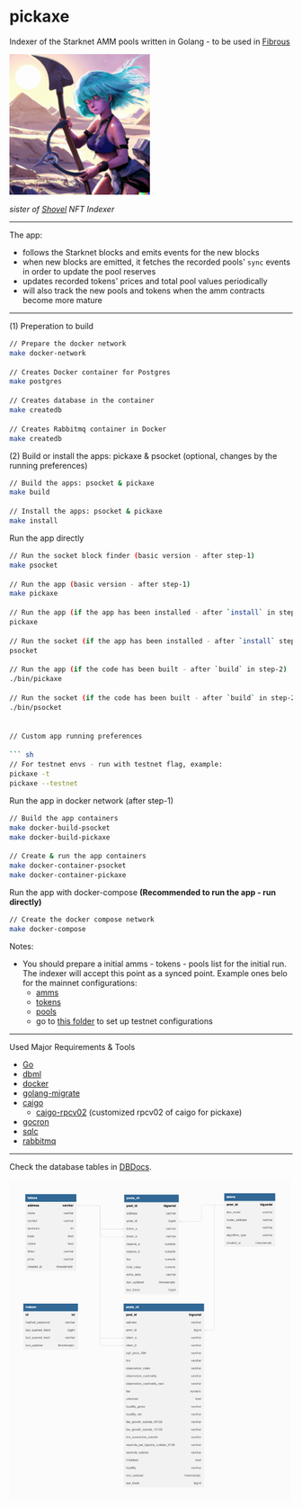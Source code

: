 # pickaxe

Indexer of the Starknet AMM pools written in Golang - to be used in [Fibrous](https://fibrous.finance)

<img src="./pickaxe.png" alt="pickaxe girl" width="250px">

*sister of [Shovel](https://github.com/tahos81/shovel) NFT Indexer*

<hr/>

The app:

  - follows the Starknet blocks and emits events for the new blocks
  - when new blocks are emitted, it fetches the recorded pools' `sync` events in order to update the pool reserves
  - updates recorded tokens' prices and total pool values periodically
  - will also track the new pools and tokens when the amm contracts become more mature
  
<hr/>

(1) Preperation to build

``` sh
// Prepare the docker network
make docker-network

// Creates Docker container for Postgres
make postgres

// Creates database in the container
make createdb

// Creates Rabbitmq container in Docker
make createdb
```

(2) Build or install the apps: pickaxe & psocket (optional, changes by the running preferences)

``` sh
// Build the apps: psocket & pickaxe
make build

// Install the apps: psocket & pickaxe
make install
```

Run the app directly

``` sh
// Run the socket block finder (basic version - after step-1)
make psocket

// Run the app (basic version - after step-1)
make pickaxe

// Run the app (if the app has been installed - after `install` in step-2)
pickaxe

// Run the socket (if the app has been installed - after `install` step-2)
psocket

// Run the app (if the code has been built - after `build` in step-2)
./bin/pickaxe

// Run the socket (if the code has been built - after `build` in step-2)
./bin/psocket


// Custom app running preferences 

``` sh
// For testnet envs - run with testnet flag, example:
pickaxe -t
pickaxe --testnet
```

Run the app in docker network (after step-1)

``` sh
// Build the app containers
make docker-build-psocket
make docker-build-pickaxe

// Create & run the app containers
make docker-container-psocket
make docker-container-pickaxe
```

Run the app with docker-compose **(Recommended to run the app - run directly)**


``` sh
// Create the docker compose network
make docker-compose
```

Notes:
* You should prepare a initial amms - tokens - pools list for the initial run. The indexer will accept this point as a synced point. Example ones belo for the mainnet configurations:
  * [amms](./init/states/amm.json)
  * [tokens](./init/states/tokens.json)
  * [pools](./init/states/pools.json)
  * go to [this folder](./init/states_test) to set up testnet configurations

<hr/>

Used Major Requirements & Tools
* [Go](https://go.dev/)
* [dbml](https://dbml-lang.org)
* [docker](https://docker.com/)
* [golang-migrate](https://github.com/golang-migrate/migrate)
* [caigo](https://github.com/dontpanicdao/caigo)
  * [caigo-rpcv02](https://github.com/ulerdogan/caigo-rpcv02) (customized rpcv02 of caigo for pickaxe)
* [gocron](https://github.com/go-co-op/gocron)
* [sqlc](https://sqlc.dev/)
* [rabbitmq](https://www.rabbitmq.com/)

<hr/>

Check the database tables in [DBDocs](https://dbdocs.io/ulerdogan/Pickaxe).

<img src="./db/docs/db_schemas.png" alt="database tables" width="500">
